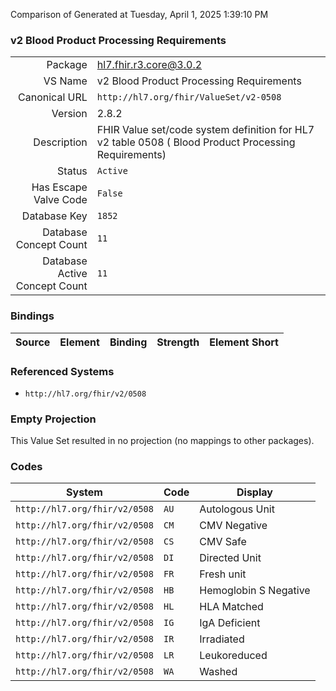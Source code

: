 Comparison of 
Generated at Tuesday, April 1, 2025 1:39:10 PM

### v2 Blood Product Processing Requirements

|      |     |
| ---: | --- |
| Package | hl7.fhir.r3.core@3.0.2 |
| VS Name | v2 Blood Product Processing Requirements |
| Canonical URL | `http://hl7.org/fhir/ValueSet/v2-0508` |
| Version | 2.8.2 |
| Description | FHIR Value set/code system definition for HL7 v2 table 0508 ( Blood Product Processing Requirements) |
| Status | `Active` |
| Has Escape Valve Code | `False` |
| Database Key | `1852` |
| Database Concept Count | `11` |
| Database Active Concept Count | `11` |
### Bindings

| Source | Element | Binding | Strength | Element Short |
| ------ | ------- | ------- | -------- | ------------- |

### Referenced Systems

* `http://hl7.org/fhir/v2/0508`
### Empty Projection

This Value Set resulted in no projection (no mappings to other packages).

### Codes

| System | Code | Display |
| ------ | ---- | ------- |
| `http://hl7.org/fhir/v2/0508` | `AU` | Autologous Unit |
| `http://hl7.org/fhir/v2/0508` | `CM` | CMV Negative |
| `http://hl7.org/fhir/v2/0508` | `CS` | CMV Safe |
| `http://hl7.org/fhir/v2/0508` | `DI` | Directed Unit |
| `http://hl7.org/fhir/v2/0508` | `FR` | Fresh unit |
| `http://hl7.org/fhir/v2/0508` | `HB` | Hemoglobin S Negative |
| `http://hl7.org/fhir/v2/0508` | `HL` | HLA Matched |
| `http://hl7.org/fhir/v2/0508` | `IG` | IgA Deficient |
| `http://hl7.org/fhir/v2/0508` | `IR` | Irradiated |
| `http://hl7.org/fhir/v2/0508` | `LR` | Leukoreduced |
| `http://hl7.org/fhir/v2/0508` | `WA` | Washed |

